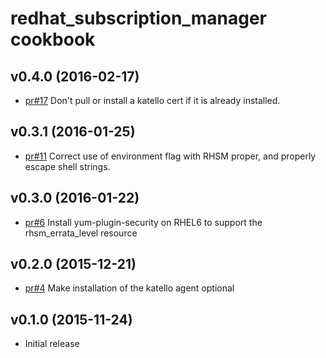# redhat_subscription_manager cookbook

## v0.4.0 (2016-02-17)
* [pr#17](https://github.com/chef-partners/redhat-subscription-manager-cookbook/pull/17) Don't pull or install a katello cert if it is already installed.

## v0.3.1 (2016-01-25)
* [pr#11](https://github.com/chef-partners/redhat-subscription-manager-cookbook/pull/11) Correct use of environment flag with RHSM proper, and properly escape shell strings.

## v0.3.0 (2016-01-22)
* [pr#6](https://github.com/chef-partners/redhat-subscription-manager-cookbook/pull/6) Install yum-plugin-security on RHEL6 to support the rhsm_errata_level resource

## v0.2.0 (2015-12-21)
* [pr#4](https://github.com/chef-partners/redhat-subscription-manager-cookbook/pull/4) Make installation of the katello agent optional

## v0.1.0 (2015-11-24)
* Initial release

